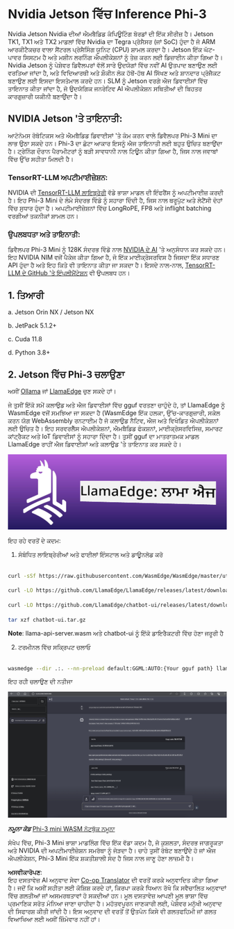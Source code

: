 <!--
CO_OP_TRANSLATOR_METADATA:
{
  "original_hash": "be4101a30d98e95a71d42c276e8bcd37",
  "translation_date": "2025-07-16T20:41:29+00:00",
  "source_file": "md/01.Introduction/03/Jetson_Inference.md",
  "language_code": "pa"
}
-->
# **Nvidia Jetson ਵਿੱਚ Inference Phi-3**

Nvidia Jetson Nvidia ਦੀਆਂ ਐਮਬੈਡਿਡ ਕੰਪਿਊਟਿੰਗ ਬੋਰਡਾਂ ਦੀ ਇੱਕ ਸੀਰੀਜ਼ ਹੈ। Jetson TK1, TX1 ਅਤੇ TX2 ਮਾਡਲਾਂ ਵਿੱਚ Nvidia ਦਾ Tegra ਪ੍ਰੋਸੈਸਰ (ਜਾਂ SoC) ਹੁੰਦਾ ਹੈ ਜੋ ARM ਆਰਕੀਟੈਕਚਰ ਵਾਲਾ ਸੈਂਟਰਲ ਪ੍ਰੋਸੈਸਿੰਗ ਯੂਨਿਟ (CPU) ਸ਼ਾਮਲ ਕਰਦਾ ਹੈ। Jetson ਇੱਕ ਘੱਟ-ਪਾਵਰ ਸਿਸਟਮ ਹੈ ਅਤੇ ਮਸ਼ੀਨ ਲਰਨਿੰਗ ਐਪਲੀਕੇਸ਼ਨਾਂ ਨੂੰ ਤੇਜ਼ ਕਰਨ ਲਈ ਡਿਜ਼ਾਈਨ ਕੀਤਾ ਗਿਆ ਹੈ। Nvidia Jetson ਨੂੰ ਪੇਸ਼ੇਵਰ ਡਿਵੈਲਪਰਾਂ ਵੱਲੋਂ ਸਾਰੇ ਉਦਯੋਗਾਂ ਵਿੱਚ ਨਵੀਂ AI ਉਤਪਾਦ ਬਣਾਉਣ ਲਈ ਵਰਤਿਆ ਜਾਂਦਾ ਹੈ, ਅਤੇ ਵਿਦਿਆਰਥੀ ਅਤੇ ਸ਼ੌਕੀਨ ਲੋਕ ਹੱਥੋਂ-ਹੱਥ AI ਸਿੱਖਣ ਅਤੇ ਸ਼ਾਨਦਾਰ ਪ੍ਰੋਜੈਕਟ ਬਣਾਉਣ ਲਈ ਇਸਦਾ ਇਸਤੇਮਾਲ ਕਰਦੇ ਹਨ। SLM ਨੂੰ Jetson ਵਰਗੇ ਐਜ ਡਿਵਾਈਸਾਂ ਵਿੱਚ ਤਾਇਨਾਤ ਕੀਤਾ ਜਾਂਦਾ ਹੈ, ਜੋ ਉਦਯੋਗਿਕ ਜਨਰੇਟਿਵ AI ਐਪਲੀਕੇਸ਼ਨ ਸਥਿਤੀਆਂ ਦੀ ਬਿਹਤਰ ਕਾਰਗੁਜ਼ਾਰੀ ਯਕੀਨੀ ਬਣਾਉਂਦਾ ਹੈ।

## NVIDIA Jetson 'ਤੇ ਤਾਇਨਾਤੀ:
ਆਟੋਨੋਮਸ ਰੋਬੋਟਿਕਸ ਅਤੇ ਐਮਬੈਡਿਡ ਡਿਵਾਈਸਾਂ 'ਤੇ ਕੰਮ ਕਰਨ ਵਾਲੇ ਡਿਵੈਲਪਰ Phi-3 Mini ਦਾ ਲਾਭ ਉਠਾ ਸਕਦੇ ਹਨ। Phi-3 ਦਾ ਛੋਟਾ ਆਕਾਰ ਇਸਨੂੰ ਐਜ ਤਾਇਨਾਤੀ ਲਈ ਬਹੁਤ ਉਚਿਤ ਬਣਾਉਂਦਾ ਹੈ। ਟ੍ਰੇਨਿੰਗ ਦੌਰਾਨ ਪੈਰਾਮੀਟਰਾਂ ਨੂੰ ਬੜੀ ਸਾਵਧਾਨੀ ਨਾਲ ਟਿਊਨ ਕੀਤਾ ਗਿਆ ਹੈ, ਜਿਸ ਨਾਲ ਜਵਾਬਾਂ ਵਿੱਚ ਉੱਚ ਸਹੀਤਾ ਮਿਲਦੀ ਹੈ।

### TensorRT-LLM ਅਪਟੀਮਾਈਜ਼ੇਸ਼ਨ:
NVIDIA ਦੀ [TensorRT-LLM ਲਾਇਬ੍ਰੇਰੀ](https://github.com/NVIDIA/TensorRT-LLM?WT.mc_id=aiml-138114-kinfeylo) ਵੱਡੇ ਭਾਸ਼ਾ ਮਾਡਲ ਦੀ ਇੰਫਰੈਂਸ ਨੂੰ ਅਪਟੀਮਾਈਜ਼ ਕਰਦੀ ਹੈ। ਇਹ Phi-3 Mini ਦੇ ਲੰਮੇ ਸੰਦਰਭ ਵਿੰਡੋ ਨੂੰ ਸਹਾਰਾ ਦਿੰਦੀ ਹੈ, ਜਿਸ ਨਾਲ ਥਰੂਪੁੱਟ ਅਤੇ ਲੇਟੈਂਸੀ ਦੋਹਾਂ ਵਿੱਚ ਸੁਧਾਰ ਹੁੰਦਾ ਹੈ। ਅਪਟੀਮਾਈਜ਼ੇਸ਼ਨਾਂ ਵਿੱਚ LongRoPE, FP8 ਅਤੇ inflight batching ਵਰਗੀਆਂ ਤਕਨੀਕਾਂ ਸ਼ਾਮਲ ਹਨ।

### ਉਪਲਬਧਤਾ ਅਤੇ ਤਾਇਨਾਤੀ:
ਡਿਵੈਲਪਰ Phi-3 Mini ਨੂੰ 128K ਸੰਦਰਭ ਵਿੰਡੋ ਨਾਲ [NVIDIA ਦੇ AI](https://www.nvidia.com/en-us/ai-data-science/generative-ai/) 'ਤੇ ਅਨੁਸੰਧਾਨ ਕਰ ਸਕਦੇ ਹਨ। ਇਹ NVIDIA NIM ਵਜੋਂ ਪੈਕੇਜ ਕੀਤਾ ਗਿਆ ਹੈ, ਜੋ ਇੱਕ ਮਾਈਕ੍ਰੋਸਰਵਿਸ ਹੈ ਜਿਸਦਾ ਇੱਕ ਸਧਾਰਣ API ਹੁੰਦਾ ਹੈ ਅਤੇ ਇਹ ਕਿਤੇ ਵੀ ਤਾਇਨਾਤ ਕੀਤਾ ਜਾ ਸਕਦਾ ਹੈ। ਇਸਦੇ ਨਾਲ-ਨਾਲ, [TensorRT-LLM ਦੇ GitHub 'ਤੇ ਇੰਪਲੀਮੈਂਟੇਸ਼ਨ](https://github.com/NVIDIA/TensorRT-LLM) ਵੀ ਉਪਲਬਧ ਹਨ।

## **1. ਤਿਆਰੀ**

a. Jetson Orin NX / Jetson NX

b. JetPack 5.1.2+

c. Cuda 11.8

d. Python 3.8+

## **2. Jetson ਵਿੱਚ Phi-3 ਚਲਾਉਣਾ**

ਅਸੀਂ [Ollama](https://ollama.com) ਜਾਂ [LlamaEdge](https://llamaedge.com) ਚੁਣ ਸਕਦੇ ਹਾਂ।

ਜੇ ਤੁਸੀਂ ਇੱਕੋ ਸਮੇਂ ਕਲਾਉਡ ਅਤੇ ਐਜ ਡਿਵਾਈਸਾਂ ਵਿੱਚ gguf ਵਰਤਣਾ ਚਾਹੁੰਦੇ ਹੋ, ਤਾਂ LlamaEdge ਨੂੰ WasmEdge ਵਜੋਂ ਸਮਝਿਆ ਜਾ ਸਕਦਾ ਹੈ (WasmEdge ਇੱਕ ਹਲਕਾ, ਉੱਚ-ਕਾਰਗੁਜ਼ਾਰੀ, ਸਕੇਲ ਕਰਨ ਯੋਗ WebAssembly ਰਨਟਾਈਮ ਹੈ ਜੋ ਕਲਾਉਡ ਨੈਟਿਵ, ਐਜ ਅਤੇ ਵਿਖੰਡਿਤ ਐਪਲੀਕੇਸ਼ਨਾਂ ਲਈ ਉਚਿਤ ਹੈ। ਇਹ ਸਰਵਰਲੈੱਸ ਐਪਲੀਕੇਸ਼ਨਾਂ, ਐਮਬੈਡਿਡ ਫੰਕਸ਼ਨਾਂ, ਮਾਈਕ੍ਰੋਸਰਵਿਸਿਜ਼, ਸਮਾਰਟ ਕਾਂਟ੍ਰੈਕਟ ਅਤੇ IoT ਡਿਵਾਈਸਾਂ ਨੂੰ ਸਹਾਰਾ ਦਿੰਦਾ ਹੈ। ਤੁਸੀਂ gguf ਦਾ ਮਾਤਰਾਤਮਕ ਮਾਡਲ LlamaEdge ਰਾਹੀਂ ਐਜ ਡਿਵਾਈਸਾਂ ਅਤੇ ਕਲਾਉਡ 'ਤੇ ਤਾਇਨਾਤ ਕਰ ਸਕਦੇ ਹੋ।

![llamaedge](../../../../../translated_images/llamaedge.e9d6ff96dff11cf729d0c895601ffb284d46998dd44022f5a3ebd3745c91e7db.pa.jpg)

ਇਹ ਰਹੇ ਵਰਤੋਂ ਦੇ ਕਦਮ:

1. ਸੰਬੰਧਿਤ ਲਾਇਬ੍ਰੇਰੀਆਂ ਅਤੇ ਫਾਈਲਾਂ ਇੰਸਟਾਲ ਅਤੇ ਡਾਊਨਲੋਡ ਕਰੋ

```bash

curl -sSf https://raw.githubusercontent.com/WasmEdge/WasmEdge/master/utils/install.sh | bash -s -- --plugin wasi_nn-ggml

curl -LO https://github.com/LlamaEdge/LlamaEdge/releases/latest/download/llama-api-server.wasm

curl -LO https://github.com/LlamaEdge/chatbot-ui/releases/latest/download/chatbot-ui.tar.gz

tar xzf chatbot-ui.tar.gz

```

**Note**: llama-api-server.wasm ਅਤੇ chatbot-ui ਨੂੰ ਇੱਕੋ ਡਾਇਰੈਕਟਰੀ ਵਿੱਚ ਹੋਣਾ ਜਰੂਰੀ ਹੈ

2. ਟਰਮੀਨਲ ਵਿੱਚ ਸਕ੍ਰਿਪਟ ਚਲਾਓ

```bash

wasmedge --dir .:. --nn-preload default:GGML:AUTO:{Your gguf path} llama-api-server.wasm -p phi-3-chat

```

ਇਹ ਰਹੀ ਚਲਾਉਣ ਦੀ ਨਤੀਜਾ

![llamaedgerun](../../../../../translated_images/llamaedgerun.bed921516c9a821cf23486eee46e18241c442f862976040c2681b36b905125a6.pa.png)

***ਨਮੂਨਾ ਕੋਡ*** [Phi-3 mini WASM ਨੋਟਬੁੱਕ ਨਮੂਨਾ](https://github.com/Azure-Samples/Phi-3MiniSamples/tree/main/wasm)

ਸੰਖੇਪ ਵਿੱਚ, Phi-3 Mini ਭਾਸ਼ਾ ਮਾਡਲਿੰਗ ਵਿੱਚ ਇੱਕ ਵੱਡਾ ਕਦਮ ਹੈ, ਜੋ ਕੁਸ਼ਲਤਾ, ਸੰਦਰਭ ਜਾਗਰੂਕਤਾ ਅਤੇ NVIDIA ਦੀ ਅਪਟੀਮਾਈਜ਼ੇਸ਼ਨ ਸਮਰੱਥਾ ਨੂੰ ਜੋੜਦਾ ਹੈ। ਚਾਹੇ ਤੁਸੀਂ ਰੋਬੋਟ ਬਣਾਉਂਦੇ ਹੋ ਜਾਂ ਐਜ ਐਪਲੀਕੇਸ਼ਨ, Phi-3 Mini ਇੱਕ ਸ਼ਕਤੀਸ਼ਾਲੀ ਸੰਦ ਹੈ ਜਿਸ ਨਾਲ ਜਾਣੂ ਹੋਣਾ ਲਾਜ਼ਮੀ ਹੈ।

**ਅਸਵੀਕਾਰੋਪਣ**:  
ਇਹ ਦਸਤਾਵੇਜ਼ AI ਅਨੁਵਾਦ ਸੇਵਾ [Co-op Translator](https://github.com/Azure/co-op-translator) ਦੀ ਵਰਤੋਂ ਕਰਕੇ ਅਨੁਵਾਦਿਤ ਕੀਤਾ ਗਿਆ ਹੈ। ਜਦੋਂ ਕਿ ਅਸੀਂ ਸਹੀਤਾ ਲਈ ਕੋਸ਼ਿਸ਼ ਕਰਦੇ ਹਾਂ, ਕਿਰਪਾ ਕਰਕੇ ਧਿਆਨ ਰੱਖੋ ਕਿ ਸਵੈਚਾਲਿਤ ਅਨੁਵਾਦਾਂ ਵਿੱਚ ਗਲਤੀਆਂ ਜਾਂ ਅਸਮਰਥਤਾਵਾਂ ਹੋ ਸਕਦੀਆਂ ਹਨ। ਮੂਲ ਦਸਤਾਵੇਜ਼ ਆਪਣੀ ਮੂਲ ਭਾਸ਼ਾ ਵਿੱਚ ਪ੍ਰਮਾਣਿਕ ਸਰੋਤ ਮੰਨਿਆ ਜਾਣਾ ਚਾਹੀਦਾ ਹੈ। ਮਹੱਤਵਪੂਰਨ ਜਾਣਕਾਰੀ ਲਈ, ਪੇਸ਼ੇਵਰ ਮਨੁੱਖੀ ਅਨੁਵਾਦ ਦੀ ਸਿਫਾਰਸ਼ ਕੀਤੀ ਜਾਂਦੀ ਹੈ। ਇਸ ਅਨੁਵਾਦ ਦੀ ਵਰਤੋਂ ਤੋਂ ਉਤਪੰਨ ਕਿਸੇ ਵੀ ਗਲਤਫਹਿਮੀ ਜਾਂ ਗਲਤ ਵਿਆਖਿਆ ਲਈ ਅਸੀਂ ਜ਼ਿੰਮੇਵਾਰ ਨਹੀਂ ਹਾਂ।